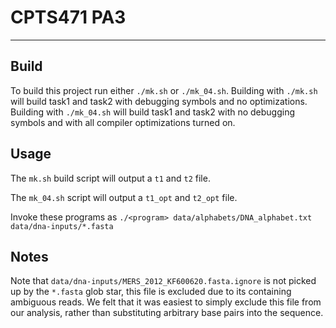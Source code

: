 # CPTS471 PA3

---

## Build

To build this project run either ```./mk.sh``` or ```./mk_04.sh```. Building
with ```./mk.sh``` will build task1 and task2 with debugging symbols and no
optimizations. Building with ```./mk_04.sh``` will build task1 and task2 with
no debugging symbols and with all compiler optimizations turned on.

## Usage

The ```mk.sh``` build script will output a ```t1``` and ```t2``` file.

The ```mk_04.sh``` script will output a ```t1_opt``` and ```t2_opt``` file.

Invoke these programs as
```./<program> data/alphabets/DNA_alphabet.txt data/dna-inputs/*.fasta```

## Notes

Note that ```data/dna-inputs/MERS_2012_KF600620.fasta.ignore``` is not picked up
by the ```*.fasta``` glob star, this file is excluded due to its containing
ambiguous reads. We felt that it was easiest to simply exclude this file from our
analysis, rather than substituting arbitrary base pairs into the sequence.
